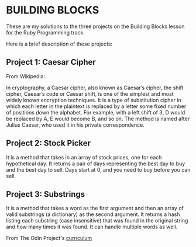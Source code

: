 # BUILDING BLOCKS

These are my solutions to the three projects on the Building Blocks lesson for the Ruby Programming track.

Here is a brief description of these projects:

## Project 1: Caesar Cipher

From Wikipedia:

In cryptography, a Caesar cipher, also known as Caesar’s cipher, the shift cipher, Caesar’s code or Caesar shift, 
is one of the simplest and most widely known encryption techniques. It is a type of substitution cipher in which 
each letter in the plaintext is replaced by a letter some fixed number of positions down the alphabet. For example, 
with a left shift of 3, D would be replaced by A, E would become B, and so on. The method is named after Julius Caesar, 
who used it in his private correspondence.

## Project 2: Stock Picker

It is a method that takes in an array of stock prices, one for each hypothetical day. It returns a pair of days representing
the best day to buy and the best day to sell. Days start at 0, and you need to buy before you can sell. 

## Project 3: Substrings

It is a method that takes a word as the first argument and then an array of valid substrings (a dictionary) as the second argument. 
It returns a hash listing each substring (case insensitive) that was found in the original string and how many times it was found.
It can handle multiple words as well.

From The Odin Project's [curriculum](https://www.theodinproject.com/courses/ruby-programming/lessons/building-blocks)
